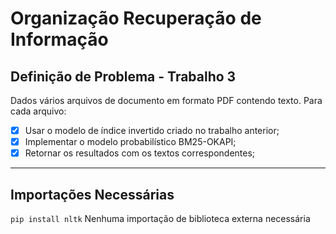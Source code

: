 # Organização Recuperação de Informação

## Definição de Problema - Trabalho 3
Dados vários arquivos de documento em formato PDF contendo texto. Para cada arquivo:

 - [x] Usar o modelo de índice invertido criado no trabalho anterior;
 - [x] Implementar o modelo probabilístico BM25-OKAPI;
 - [x] Retornar os resultados com os textos correspondentes;

----
## Importações Necessárias

```pip install nltk```
Nenhuma importação de biblioteca externa necessária
